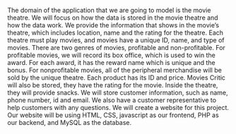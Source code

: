 The domain of the application that we are going to model is the movie theatre. We
will focus on how the data is stored in the movie theatre and how the data work.
We provide the information that shows in the movie’s theatre, which includes
location, name and the rating for the theatre. Each theatre must play movies, and movies
have a unique ID, name, and type of movies. There are two genres of movies, profitable and
non-profitable. For profitable movies, we will record its box office, which is used to win the
award. For each award, it has the reward name which is unique and the bonus. For
nonprofitable movies, all of the peripheral merchandise will be sold by the unique theatre.
Each product has its ID and price. Movies Critic will also be stored, they have the rating for
the movie.
Inside the theatre, they will provide snacks. We will store customer information, such
as name, phone number, id and email. We also have a customer representative to help
customers with any questions.
We will create a website for this project. Our website will be using HTML, CSS,
javascript as our frontend, PHP as our backend, and MySQL as the database.
